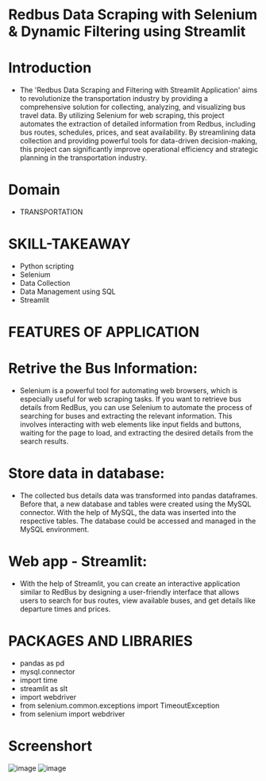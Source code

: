 # Redbus Data Scraping with Selenium &amp; Dynamic Filtering using Streamlit
# Introduction
* The 'Redbus Data Scraping and Filtering with Streamlit Application' aims to revolutionize the transportation industry by providing a comprehensive solution for collecting, analyzing, and visualizing bus travel data. By utilizing Selenium for web scraping, this project automates the extraction of detailed information from Redbus, including bus routes, schedules, prices, and seat availability. By streamlining data collection and providing powerful tools for data-driven decision-making, this project can significantly improve operational efficiency and strategic planning in the transportation industry.
# Domain
* TRANSPORTATION
# SKILL-TAKEAWAY
* Python scripting
* Selenium
* Data Collection
* Data Management using SQL
* Streamlit
# FEATURES OF APPLICATION
# Retrive the Bus Information:
* Selenium is a powerful tool for automating web browsers, which is especially useful for web scraping tasks. If you want to retrieve bus details from RedBus, 
 you can use Selenium to automate the process of searching for buses and extracting the relevant information. This involves interacting with web elements 
 like input fields and buttons, waiting for the page to load, and extracting the desired details from the search results.
# Store data in database:
 * The collected bus details data was transformed into pandas dataframes. Before that, a new database and tables were created using the MySQL connector. With the help of MySQL, the data was inserted into the respective tables. The database could be accessed and managed in the MySQL environment.
# Web app - Streamlit:
* With the help of Streamlit, you can create an interactive application similar to RedBus by designing a user-friendly interface that allows users to search for bus routes, view available buses, and get details like departure times and prices.
# PACKAGES AND LIBRARIES
* pandas as pd
* mysql.connector
* import time
* streamlit as slt
* import webdriver
* from selenium.common.exceptions import TimeoutException
* from selenium import webdriver
# Screenshort
![image](https://github.com/user-attachments/assets/632dfb3c-44b5-47e0-88cb-7cccd7d32ca8)
![image](https://github.com/user-attachments/assets/ef8ce1a1-8857-430d-b75d-ec222463b94a)

